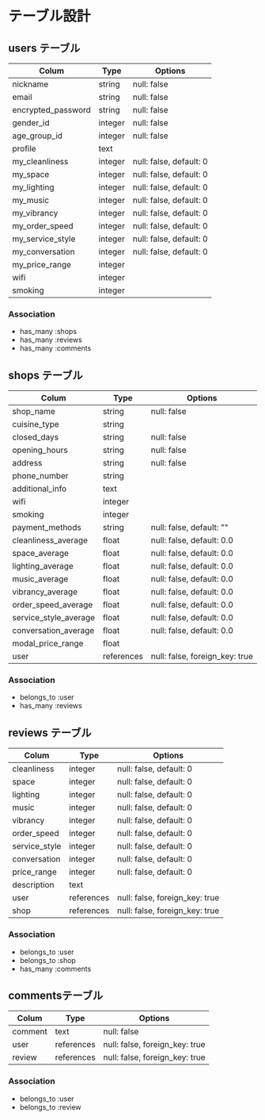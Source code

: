 # テーブル設計

## users テーブル
| Colum               | Type      | Options     |
| ------------------- | --------- | ----------- |
| nickname            | string    | null: false |
| email               | string    | null: false |
| encrypted_password  | string    | null: false |
| gender_id           | integer   | null: false |
| age_group_id        | integer   | null: false |
| profile             | text      |             |
| my_cleanliness      | integer   | null: false, default: 0 |
| my_space            | integer   | null: false, default: 0 | 
| my_lighting         | integer   | null: false, default: 0 |
| my_music            | integer   | null: false, default: 0 |
| my_vibrancy         | integer   | null: false, default: 0 |
| my_order_speed      | integer   | null: false, default: 0 |
| my_service_style    | integer   | null: false, default: 0 |
| my_conversation     | integer   | null: false, default: 0 |
| my_price_range      | integer   |                         |
| wifi                | integer   |                         |
| smoking             | integer   |                         |

### Association

- has_many :shops
- has_many :reviews
- has_many :comments

## shops テーブル
| Colum                 | Type       | Options                        |
| --------------------- | ---------- | ------------------------------ |
| shop_name             | string     | null: false                    |
| cuisine_type          | string     |                                |
| closed_days           | string     | null: false                    |
| opening_hours         | string     | null: false                    |
| address               | string     | null: false                    |
| phone_number          | string     |                                |
| additional_info       | text       |                                |
| wifi                  | integer    |                                |
| smoking               | integer    |                                |
| payment_methods       | string     | null: false, default: ""       |
| cleanliness_average   | float      | null: false, default: 0.0      |
| space_average         | float      | null: false, default: 0.0      |
| lighting_average      | float      | null: false, default: 0.0      |
| music_average         | float      | null: false, default: 0.0      |
| vibrancy_average      | float      | null: false, default: 0.0      |
| order_speed_average   | float      | null: false, default: 0.0      |
| service_style_average | float      | null: false, default: 0.0      |
| conversation_average  | float      | null: false, default: 0.0      |
| modal_price_range     | float      |                                |
| user                  | references | null: false, foreign_key: true |


### Association

- belongs_to :user
- has_many   :reviews


## reviews テーブル
| Colum           | Type       | Options                        |
| --------------- | ---------- | ------------------------------ |
| cleanliness     | integer    | null: false, default: 0        |
| space           | integer    | null: false, default: 0        | 
| lighting        | integer    | null: false, default: 0        |
| music           | integer    | null: false, default: 0        |
| vibrancy        | integer    | null: false, default: 0        |
| order_speed     | integer    | null: false, default: 0        |
| service_style   | integer    | null: false, default: 0        |
| conversation    | integer    | null: false, default: 0        |
| price_range     | integer    | null: false, default: 0        |
| description     | text       |                                |
| user            | references | null: false, foreign_key: true |
| shop            | references | null: false, foreign_key: true |

### Association

- belongs_to :user
- belongs_to :shop
- has_many   :comments

## commentsテーブル
| Colum     | Type       | Options                        |
| --------- | ---------- | ------------------------------ |
| comment   | text       | null: false                    |
| user      | references | null: false, foreign_key: true |
| review    | references | null: false, foreign_key: true |

### Association

- belongs_to :user
- belongs_to :review
